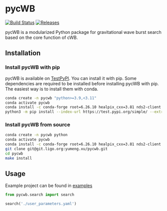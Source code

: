 # pycWB

[![Build Status](https://git.ligo.org/yumeng.xu/pycwb/badges/main/pipeline.svg)](https://git.ligo.org/yumeng.xu/pycwb/-/pipelines)
[![Releases](https://git.ligo.org/yumeng.xu/pycwb/-/badges/release.svg)](https://git.ligo.org/yumeng.xu/pycwb/-/releases)

pycWB is a modularized Python package for gravitational wave burst search based on the core function of cWB.

## Installation

### Install pycWB with pip

pycWB is available on [TestPyPI](https://test.pypi.org/project/pycwb/). You can install it with pip.
Some dependencies are required to be installed before installing pycWB with pip. 
The easiest way is to install them with conda.

```bash
conda create -n pycwb "python>=3.9,<3.11"
conda activate pycwb
conda install -c conda-forge root=6.26.10 healpix_cxx=3.81 nds2-client python-nds2-client lalsuite setuptools_scm cmake pkg-config
python3 -m pip install --index-url https://test.pypi.org/simple/ --extra-index-url https://pypi.org/simple/ --no-deps pycwb
```

### Install pycWB from source

```bash
conda create -n pycwb python
conda activate pycwb
conda install -c conda-forge root=6.26.10 healpix_cxx=3.81 nds2-client python-nds2-client lalsuite setuptools_scm cmake pkg-config
git clone git@git.ligo.org:yumeng.xu/pycwb.git
cd pycwb
make install
```

## Usage

Example project can be found in [examples](./examples)

```python
from pycwb.search import search

search('./user_parameters.yaml')
```

[//]: # (# pycWB)

[//]: # ()
[//]: # (This is python wrapper of `cWB`)

[//]: # ()
[//]: # (## What does this package do)

[//]: # ()
[//]: # (- [x] Generate `ini` and `yaml` configuration file with python script)

[//]: # (- [x] Initialize `ROOT` and `cwb` with `ini` file &#40;replacing `root_logon.c` and bash files&#41;)

[//]: # (- [x] Run `inet2G` job with `yaml` file &#40;replacing `user_parameters.c`&#41;)

[//]: # ()
[//]: # (## Install cWB)

[//]: # ()
[//]: # (Check [installation guide]&#40;./docs/0.installation_guide.md&#41; to simply install `cWB` with conda)

[//]: # ()
[//]: # (## Generate config files)

[//]: # ()
[//]: # (Run the following script to generate `config.ini` and the sample `user_parameters.yaml`)

[//]: # (in your working directory)

[//]: # ()
[//]: # (```bash)

[//]: # (pyburst_gen_config --cwb_install <path to cwb install> --cwb_source <path to cwb source> --work_dir <path to work dir>)

[//]: # (```)

[//]: # ()
[//]: # (edit these two files to fit your environment and your job)

[//]: # ()
[//]: # (## Initialize pycWB)

[//]: # ()
[//]: # (The [initialisation guide]&#40;./docs/1.initialisation_guide.md&#41; can help you understand the detail of the environment setup)

[//]: # (and library loading with python. This processing is coded in the class `pycWB`. If you are not interested in the detail,)

[//]: # (you can directly initialize the `cWB` with)

[//]: # ()
[//]: # (```python)

[//]: # (from pycwb import pycWB)

[//]: # ()
[//]: # (cwb = pycWB&#40;'./config.ini'&#41;  # config file path)

[//]: # (ROOT = cwb.ROOT)

[//]: # (gROOT = cwb.gROOT)

[//]: # (```)

[//]: # ()
[//]: # (Required directories will be automatically created unless you initialize)

[//]: # (with `pycWB&#40;'./config.ini', create_dirs=False&#41;`)

[//]: # ()
[//]: # (## Run analysis)

[//]: # ()
[//]: # (The project can be setup with original `.c` file as well as `.yaml` config file,)

[//]: # (see [example]&#40;./examples/MultiStages2G/user_parameters.yaml&#41;.)

[//]: # ()
[//]: # (> The compatibility of `ROOT TBroswer` with macos still need to be fixed)

[//]: # (> This project is tested with macos, linux should be fine in princple.)

[//]: # ()
[//]: # (### with `.c` config file)

[//]: # ()
[//]: # (The [Example : interactive multistages 2G analysis]&#40;./docs/2.test_interactive_multistages_2G_analysis.md&#41; contains a)

[//]: # (full example to run the `pycWB`)

[//]: # ()
[//]: # (### with `.yaml` config file &#40;recommended&#41;)

[//]: # ()
[//]: # (If you don't want to setup a cwb run with c file `user_parameters.c`,)

[//]: # (you can setup an analysis with `yaml` config file.)

[//]: # ()
[//]: # (#### A quick example)

[//]: # ()
[//]: # (```python)

[//]: # (from pycwb import pycWB, tools)

[//]: # ()
[//]: # (cwb = pycWB&#40;'./config.ini'&#41;  # config file path)

[//]: # (ROOT = cwb.ROOT)

[//]: # (gROOT = cwb.gROOT)

[//]: # ()
[//]: # (# create frame file)

[//]: # ()
[//]: # (tools.create_frame_noise&#40;gROOT, ROOT&#41;)

[//]: # (tools.setup_sim_data&#40;['H1','L1','V1']&#41;)

[//]: # ()
[//]: # (# run full `cwb_inet2G` analysis)

[//]: # ()
[//]: # (job_id = 1)

[//]: # (job_stage = 'FULL')

[//]: # (job_file = './user_parameters.yaml')

[//]: # (inet_option = '--tool emax --level 8  --draw true')

[//]: # (cwb.cwb_inet2G&#40;job_id, job_file, job_stage, inet_option=inet_option&#41;)

[//]: # (```)

[//]: # ()
[//]: # (> The reason to choose `yaml` is that it can support more complicated types compare to `ini` and)

[//]: # (> much close to python compare to `json`)

[//]: # (>)

[//]: # (> "YAML" will be checked by `jsonschema` with file `config/user_parameters_schema.py`)

[//]: # (> and converted to C code to run with `pyROOT`)
